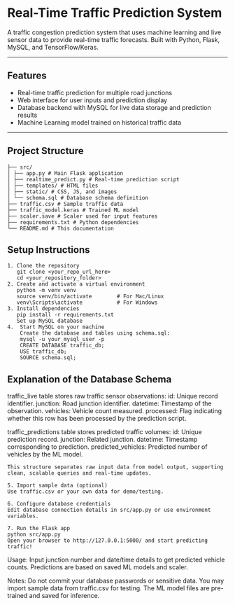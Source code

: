 # Real-Time Traffic Prediction System

A traffic congestion prediction system that uses machine learning and live sensor data to provide real-time traffic forecasts. Built with Python, Flask, MySQL, and TensorFlow/Keras.

---

## Features

- Real-time traffic prediction for multiple road junctions  
- Web interface for user inputs and prediction display  
- Database backend with MySQL for live data storage and prediction results  
- Machine Learning model trained on historical traffic data  

---

## Project Structure
```
├── src/
│ ├── app.py # Main Flask application
│ ├── realtime_predict.py # Real-time prediction script
│ ├── templates/ # HTML files
│ ├── static/ # CSS, JS, and images
│ └── schema.sql # Database schema definition
├── traffic.csv # Sample traffic data
├── traffic_model.keras # Trained ML model
├── scaler.save # Scaler used for input features
├── requirements.txt # Python dependencies
└── README.md # This documentation
 ```


## Setup Instructions
```
1. Clone the repository
   git clone <your_repo_url_here>
   cd <your_repository_folder>
2. Create and activate a virtual environment
   python -m venv venv
   source venv/bin/activate        # For Mac/Linux
   venv\Scripts\activate           # For Windows
3. Install dependencies
   pip install -r requirements.txt
   Set up MySQL database
4.  Start MySQL on your machine
    Create the database and tables using schema.sql:
    mysql -u your_mysql_user -p
    CREATE DATABASE traffic_db;
    USE traffic_db;
    SOURCE schema.sql;
```
## Explanation of the Database Schema
traffic_live table stores raw traffic sensor observations:
id: Unique record identifier.
junction: Road junction identifier.
datetime: Timestamp of the observation.
vehicles: Vehicle count measured.
processed: Flag indicating whether this row has been processed by the prediction script.

traffic_predictions table stores predicted traffic volumes:
id: Unique prediction record.
junction: Related junction.
datetime: Timestamp corresponding to prediction.
predicted_vehicles: Predicted number of vehicles by the ML model.
```
This structure separates raw input data from model output, supporting clean, scalable queries and real-time updates.

5. Import sample data (optional)
Use traffic.csv or your own data for demo/testing.

6. Configure database credentials
Edit database connection details in src/app.py or use environment variables.

7. Run the Flask app
python src/app.py
Open your browser to http://127.0.0.1:5000/ and start predicting traffic!
```
Usage: 
Input junction number and date/time details to get predicted vehicle counts.
Predictions are based on saved ML models and scaler.

Notes:
Do not commit your database passwords or sensitive data.
You may import sample data from traffic.csv for testing.
The ML model files are pre-trained and saved for inference.












